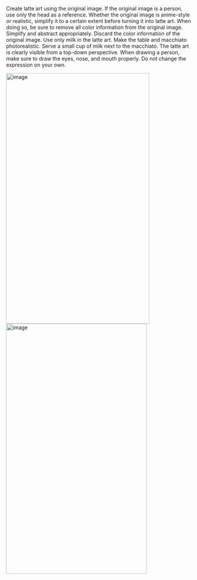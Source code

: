 Create latte art using the original image.
If the original image is a person, use only the head as a reference.
Whether the original image is anime-style or realistic, simplify it to a certain extent before turning it into latte art. When doing so, be sure to remove all color information from the original image. Simplify and abstract appropriately. Discard the color information of the original image.
Use only milk in the latte art.
Make the table and macchiato photorealistic.
Serve a small cup of milk next to the macchiato.
The latte art is clearly visible from a top-down perspective.
When drawing a person, make sure to draw the eyes, nose, and mouth properly. Do not change the expression on your own.

<img width="389" height="680" alt="image" src="https://github.com/user-attachments/assets/fce74693-734d-4c7a-a5ee-3034f640fef9" />

<img width="382" height="679" alt="image" src="https://github.com/user-attachments/assets/7087bbf7-765c-493e-ba57-11daa001a3dc" />


